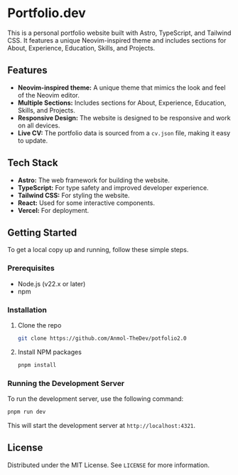 # Portfolio.dev

This is a personal portfolio website built with Astro, TypeScript, and Tailwind CSS. It features a unique Neovim-inspired theme and includes sections for About, Experience, Education, Skills, and Projects.

## Features

*   **Neovim-inspired theme:** A unique theme that mimics the look and feel of the Neovim editor.
*   **Multiple Sections:** Includes sections for About, Experience, Education, Skills, and Projects.
*   **Responsive Design:** The website is designed to be responsive and work on all devices.
*   **Live CV:** The portfolio data is sourced from a `cv.json` file, making it easy to update.

## Tech Stack

*   **Astro:** The web framework for building the website.
*   **TypeScript:** For type safety and improved developer experience.
*   **Tailwind CSS:** For styling the website.
*   **React:** Used for some interactive components.
*   **Vercel:** For deployment.

## Getting Started

To get a local copy up and running, follow these simple steps.

### Prerequisites

*   Node.js (v22.x or later)
*   npm

### Installation

1.  Clone the repo
    ```sh
    git clone https://github.com/Anmol-TheDev/potfolio2.0
    ```
2.  Install NPM packages
    ```sh
    pnpm install
    ```

### Running the Development Server

To run the development server, use the following command:

```sh
pnpm run dev
```

This will start the development server at `http://localhost:4321`.

## License

Distributed under the MIT License. See `LICENSE` for more information.

